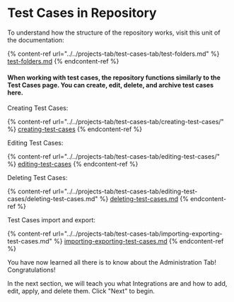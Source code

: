 # Test Cases in Repository

To understand how the structure of the repository works, visit this unit of the documentation:

{% content-ref url="../../projects-tab/test-cases-tab/test-folders.md" %}
[test-folders.md](../../projects-tab/test-cases-tab/test-folders.md)
{% endcontent-ref %}

#### When working with test cases, the repository functions similarly to the Test Cases page. You can create, edit, delete, and archive test cases here.

Creating Test Cases:

{% content-ref url="../../projects-tab/test-cases-tab/creating-test-cases/" %}
[creating-test-cases](../../projects-tab/test-cases-tab/creating-test-cases/)
{% endcontent-ref %}

Editing Test Cases:

{% content-ref url="../../projects-tab/test-cases-tab/editing-test-cases/" %}
[editing-test-cases](../../projects-tab/test-cases-tab/editing-test-cases/)
{% endcontent-ref %}

Deleting Test Cases:

{% content-ref url="../../projects-tab/test-cases-tab/editing-test-cases/deleting-test-cases.md" %}
[deleting-test-cases.md](../../projects-tab/test-cases-tab/editing-test-cases/deleting-test-cases.md)
{% endcontent-ref %}

Test Cases import and export:

{% content-ref url="../../projects-tab/test-cases-tab/importing-exporting-test-cases.md" %}
[importing-exporting-test-cases.md](../../projects-tab/test-cases-tab/importing-exporting-test-cases.md)
{% endcontent-ref %}

You have now learned all there is to know about the Administration Tab! Congratulations!

In the next section, we will teach you what Integrations are and how to add, edit, apply, and delete them. Click "Next" to begin.&#x20;
